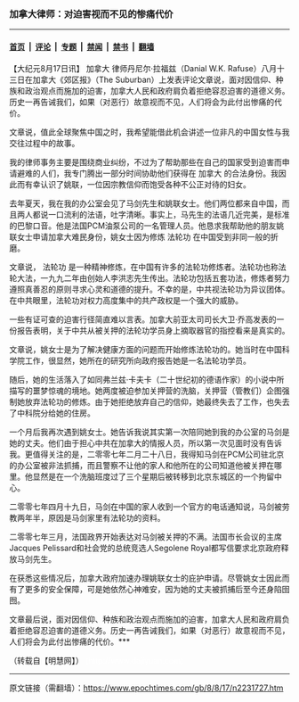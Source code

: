 ### 加拿大律师：对迫害视而不见的惨痛代价

---

#### [首页](../../../..?n2231727) &nbsp;|&nbsp; [评论](../../../../../epoch-comment?n2231727) &nbsp;|&nbsp; [专题](../../../../../epoch-special?n2231727) &nbsp;|&nbsp; [禁闻](../../../../../epoch-news?n2231727) &nbsp;|&nbsp; [禁书](../../../../../books?n2231727) &nbsp;|&nbsp; [翻墙](https://github.com/gfw-breaker/nogfw/blob/master/README.md?n2231727)


<div class="post_content" id="artbody" itemprop="articleBody">
 <!-- article content begin -->
 <p>
  【大纪元8月17日讯】
  <ok href="https://www.epochtimes.com/gb/tag/%E5%8A%A0%E6%8B%BF%E5%A4%A7.html">
   加拿大
  </ok>
  律师丹尼尔‧拉福兹（Danial W.K. Rafuse）八月十三日在加拿大《郊区报》（The Suburban）上发表评论文章说，面对因信仰、种族和政治观点而施加的迫害，加拿大人民和政府肩负着拒绝容忍迫害的道德义务。历史一再告诫我们，如果（对恶行）故意视而不见，人们将会为此付出惨痛的代价。
 </p>
 <p>
  文章说，值此全球聚焦中国之时，我希望能借此机会讲述一位非凡的中国女性与我交往过程中的故事。
 </p>
 <p>
  我的律师事务主要是围绕商业纠纷，不过为了帮助那些在自己的国家受到迫害而申请避难的人们，我专门腾出一部分时间协助他们获得在
  <ok href="https://www.epochtimes.com/gb/tag/%E5%8A%A0%E6%8B%BF%E5%A4%A7.html">
   加拿大
  </ok>
  的合法身份。我因此而有幸认识了姚联，一位因宗教信仰而饱受各种不公正对待的妇女。
 </p>
 <p>
  去年夏天，我在我的办公室会见了马剑先生和姚联女士。他们两位都来自中国，而且两人都说一口流利的法语，吐字清晰。事实上，马先生的法语几近完美，是标准的巴黎口音。他是法国PCM油泵公司的一名管理人员。他恳求我帮助他的朋友姚联女士申请加拿大难民身份，姚女士因为修炼
  <ok href="https://www.epochtimes.com/gb/tag/%E6%B3%95%E8%BD%AE%E5%8A%9F.html">
   法轮功
  </ok>
  在中国受到非同一般的折磨。
 </p>
 <p>
  文章说，
  <ok href="https://www.epochtimes.com/gb/tag/%E6%B3%95%E8%BD%AE%E5%8A%9F.html">
   法轮功
  </ok>
  是一种精神修炼，在中国有许多的法轮功修炼者。法轮功也称法轮大法，一九九二年由创始人李洪志先生传出。法轮功包括五套功法，修炼者努力遵照真善忍的原则寻求心灵和道德的提升。不幸的是，中共视法轮功为异议团体。在中共眼里，法轮功对权力高度集中的共产政权是一个强大的威胁。
 </p>
 <p>
  一些有证可查的迫害行径简直难以言表。加拿大前亚太司司长大卫‧乔高发表的一份报告表明，关于中共从被关押的法轮功学员身上摘取器官的指控看来是真实的。
 </p>
 <p>
  文章说，姚女士是为了解决健康方面的问题而开始修炼法轮功的。她当时在中国科学院工作，很显然，她所在的研究所向政府报告她是一名法轮功学员。
 </p>
 <p>
  随后，她的生活落入了如同弗兰兹‧卡夫卡（二十世纪初的德语作家）的小说中所描写的噩梦惊魂的境地。她两度被迫参加关押营的洗脑，关押营（管教们）企图强制她放弃法轮功的修炼。由于她拒绝放弃自己的信仰，她最终失去了工作，也失去了中科院分给她的住房。
 </p>
 <p>
  一个月后我再次遇到姚女士。她告诉我说其实第一次陪同她到我的办公室的马剑是她的丈夫。他们由于担心中共在加拿大的情报人员，所以第一次见面时没有告诉我。更值得关注的是，二零零七年二月二十八日，我得知马剑在PCM公司驻北京的办公室被非法抓捕，而且警察不让他的家人和他所在的公司知道他被关押在哪里。他显然是在一个洗脑班度过了三个星期后被转移到北京东城区的一个拘留中心。
 </p>
 <p>
  二零零七年四月十九日，马剑在中国的家人收到一个官方的电话通知说，马剑被劳教两年半，原因是马剑家里有法轮功的资料。
 </p>
 <p>
  二零零七年三月，法国政界开始表达对马剑被关押的不满。法国市长会议的主席Jacques Pelissard和社会党的总统竞选人Segolene Royal都写信要求北京政府释放马剑先生。
 </p>
 <p>
  在获悉这些情况后，加拿大政府加速办理姚联女士的庇护申请。尽管姚女士因此而有了更多的安全保障，可是她依然心神难安，因为她的丈夫被抓捕后至今还身陷囹囫。
 </p>
 <p>
  文章最后说，面对因信仰、种族和政治观点而施加的迫害，加拿大人民和政府肩负着拒绝容忍迫害的道德义务。历史一再告诫我们，如果（对恶行）故意视而不见，人们将会为此付出惨痛的代价。***
 </p>
 <p>
  （转载自【明慧网】）
  <font color="#ffffff">
   (http://www.dajiyuan.com)
  </font>
 </p>
 <!-- article content end -->
 <div id="below_article_ad">
 </div>
</div>


---

原文链接（需翻墙）：https://www.epochtimes.com/gb/8/8/17/n2231727.htm